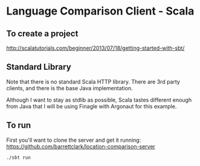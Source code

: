 # Language Comparison Client - Scala

## To create a project

http://scalatutorials.com/beginner/2013/07/18/getting-started-with-sbt/

## Standard Library

Note that there is no standard Scala HTTP library.  There are 3rd party clients, and there is the base Java implementation.

Although I want to stay as stdlib as possible, Scala tastes different enough from Java that I will be using Finagle with Argonaut for this example.

## To run

First you'll want to clone the server and get it running: https://github.com/barrettclark/location-comparison-server

    ./sbt run
